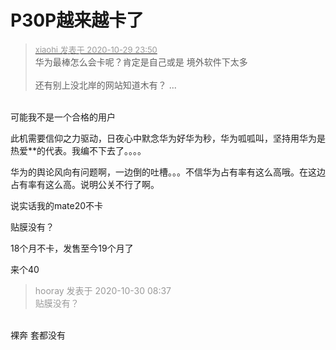 # P30P越来越卡了


<div class="quote"><blockquote><font size="2"><a href="https://www.hostloc.com/forum.php?mod=redirect&amp;goto=findpost&amp;pid=9372797&amp;ptid=759709" target="_blank"><font color="#999999">xiaohi 发表于 2020-10-29 23:50</font></a></font><br />
华为最棒怎么会卡呢？肯定是自己或是 境外软件下太多<br />
<br />
还有别上没北岸的网站知道木有？ ...</blockquote></div><br />
可能我不是一个合格的用户<img id="aimg_b6sR5" onclick="zoom(this, this.src, 0, 0, 0)" class="zoom" src="https://cdn.jsdelivr.net/gh/hishis/forum-master/public/images/patch.gif" onmouseover="img_onmouseoverfunc(this)" onload="thumbImg(this)" border="0" alt="" />

此机需要信仰之力驱动，日夜心中默念华为好华为秒，华为呱呱叫，坚持用华为是热爱**的代表。我编不下去了。。。。

华为的舆论风向有问题啊，一边倒的吐槽。。。不信华为占有率有这么高哦。在这边占有率有这么高。说明公关不行了啊。

说实话我的mate20不卡

贴膜没有？

18个月不卡，发售至今19个月了

来个40

<div class="quote"><blockquote><font color="#999999">hooray 发表于 2020-10-30 08:37</font><br />
<font color="#999999">贴膜没有？</font></blockquote></div><br />
裸奔 套都没有
